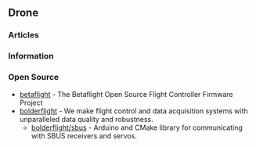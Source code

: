 ## Drone 


### Articles



### Information



### Open Source
- [betaflight](https://github.com/betaflight) - The Betaflight Open Source Flight Controller Firmware Project
- [bolderflight](https://github.com/bolderflight) - We make flight control and data acquisition systems with unparalleled data quality and robustness.
	- [bolderflight/sbus](https://github.com/bolderflight/sbus) - Arduino and CMake library for communicating with SBUS receivers and servos.


